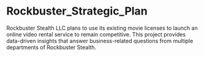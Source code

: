 # Rockbuster_Strategic_Plan
Rockbuster Stealth LLC plans to use its existing movie licenses to launch an online video rental service to remain competitive. This project provides data-driven insights that answer business-related questions from multiple departments of Rockbuster Stealth.

